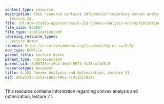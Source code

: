 ```yaml
---
content_type: resource
description: This resource contains information regarding convex analysis and optimization,
  lecture 21.
file: /ol-ocw-studio-app/courses/6-253-convex-analysis-and-optimization-spring-2012/ab62379c355a1a624961bc43162761a7_MIT6_253S12_lec21.pdf
file_size: 852017
file_type: application/pdf
learning_resource_types:
- Lecture Notes
license: https://creativecommons.org/licenses/by-nc-sa/4.0/
ocw_type: OCWFile
parent_title: Lecture Notes
parent_type: CourseSection
parent_uid: 8b8878fb-c6c4-3ed0-0871-4c37aaf3d9c0
resourcetype: Document
title: 6.253 Convex Analysis and Optimization, Lecture 21
uid: ab62379c-355a-1a62-4961-bc43162761a7
---
```

This resource contains information regarding convex analysis and optimization, lecture 21.